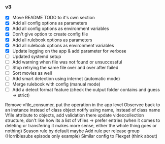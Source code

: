 ### v3 

- [x] Move README TODO to it's own section
- [x] Add all config options as parameters
- [x] Add all config options as environment variables
- [x] Don't give option to create config file
- [x] Add all rulebook options as parameters
- [x] Add all rulebook options as environment variables
- [x] Update logging on the app & add parameter for verbose
- [ ] Updated systemd setup
- [ ] Add warning when file was not found or unsuccessful
- [ ] Stop retrying the same file over and over after failed
- [ ] Sort movies as well
- [ ] Add smart detection using internet (automatic mode)
- [ ] Merge rulebook with config (manual mode)
- [ ] Add a detect format feature (check the output folder contains and guess -> strict)

Remove vfile_consumer, put the operation in the app level
Observee back to an instance instead of class object
notify using name, instead of class name
Vfile attribute to objects, add validation there
update videocollection structure, don't like how its a list of vfiles -> prefer entries (when it comes to deleting or transfering it makes more sense, either the whole thing goes or nothing)
Season rule by default maybe
Add rule per release group (Horriblesubs episode only example)
Similar config to Flexget (think about)